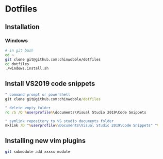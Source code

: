# Dotfiles

## Installation
### Windows
```bash
# in git bash
cd ~
git clone git@github.com:chinwobble/dotfiles
cd dotfiles
./windows.install.sh
```
## Install VS2019 code snippets
```cmd
" command prompt or powershell
git clone git@github.com:chinwobble/dotfiles

" delete empty folder
rd /S /Q %userprofile%\documents\Visual Studio 2019\Code Snippets

" symlink repository to VS studio documents folder
mklink /D "%userprofile%\Documents\Visual Studio 2019\Code Snippets" "%CD%\dotfiles\documents\Visual Studio 2019\Code Snippets"
```

## Installing new vim plugins
```bash
git submodule add xxxxx module
```
